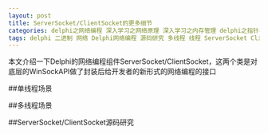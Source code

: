 ```yaml
---
layout: post
title: ServerSocket/ClientSocket的更多细节
categories: delphi之网络编程 深入学习之网络原理 深入学习之内存管理 delphi之指针与内存 好资源之学习资源 delphi之多线程
tags: delphi 二进制 网络 Delphi网络编程 源码研究 多线程 线程 ServerSocket ClientSocket socket Delphi网络编程
---
```


本文介绍一下Delphi的网络编程组件ServerSocket/ClientSocket，这两个类是对底层的WinSockAPI做了封装后给开发者的新形式的网络编程的接口

##单线程场景



##多线程场景



##ServerSocket/ClientSocket源码研究



